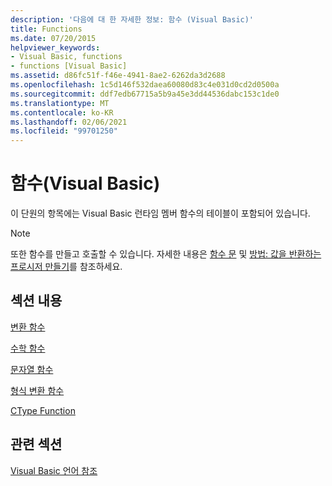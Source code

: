 ```yaml
---
description: '다음에 대 한 자세한 정보: 함수 (Visual Basic)'
title: Functions
ms.date: 07/20/2015
helpviewer_keywords:
- Visual Basic, functions
- functions [Visual Basic]
ms.assetid: d86fc51f-f46e-4941-8ae2-6262da3d2688
ms.openlocfilehash: 1c5d146f532daea60080d83c4e031d0cd2d0500a
ms.sourcegitcommit: ddf7edb67715a5b9a45e3dd44536dabc153c1de0
ms.translationtype: MT
ms.contentlocale: ko-KR
ms.lasthandoff: 02/06/2021
ms.locfileid: "99701250"
---
```

# <a name="functions-visual-basic"></a>함수(Visual Basic)

이 단원의 항목에는 Visual Basic 런타임 멤버 함수의 테이블이 포함되어 있습니다.  
  
> [!NOTE]
> 또한 함수를 만들고 호출할 수 있습니다. 자세한 내용은 [함수 문](../statements/function-statement.md) 및 [방법: 값을 반환하는 프로시저 만들기](../../programming-guide/language-features/procedures/how-to-create-a-procedure-that-returns-a-value.md)를 참조하세요.  
  
## <a name="in-this-section"></a>섹션 내용  

 [변환 함수](conversion-functions.md)  
  
 [수학 함수](math-functions.md)  
  
 [문자열 함수](string-functions.md)  
  
 [형식 변환 함수](type-conversion-functions.md)  
  
 [CType Function](ctype-function.md)  
  
## <a name="related-sections"></a>관련 섹션  

 [Visual Basic 언어 참조](../index.md)  

